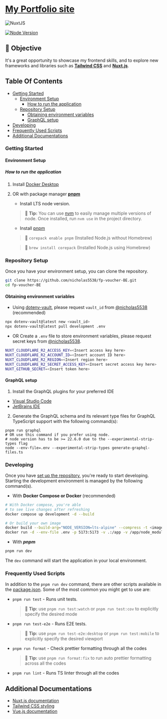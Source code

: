 # [My Portfolio site](https://www.nicholasyong.dev "My portfolio page")

![NuxtJS](https://img.shields.io/badge/nuxt.js-000000?style=for-the-badge&logo=nuxtdotjs&logoColor=white)

[![Node Version](https://img.shields.io/badge/Node-LTS-brightgreen.svg)](https://github.com/nicholas5538/portfolio/blob/main/.nvmrc)

## 💪 Objective

It's a great opportunity to showcase my frontend skills, and to explore new frameworks and libraries such as **[Tailwind CSS](https://tailwindcss.com "tailwindcss homepage")** and **[Nuxt.js](https://nuxt.com/ "Nuxt.js homepage")**.

## Table Of Contents

- [Getting Started](#getting-started)
  - [Environment Setup](#environment-setup)
    - [How to run the application](#how-to-run-the-application)
  - [Repository Setup](#repository-setup)
    - [Obtaining environment variables](#obtaining-environment-variables)
    - [GraphQL setup](#graphql-setup)
- [Developing](#developing)
- [Frequently Used Scripts](#frequently-used-scripts)
- [Additional Documentations](#additional-documentations)

### Getting Started

#### Environment Setup

##### How to run the application

1. Install [Docker Desktop](https://www.docker.com/products/docker-desktop/)

2. OR with package manager **[pnpm](https://pnpm.io/installation)**

   - Install LTS node version.

   > 💁 **Tip:** You can use [nvm](https://github.com/nvm-sh/nvm "nvm repo") to easily manage multiple versions of node.
   > Once installed, run `nvm use` in the project directory.

   - Install [pnpm](https://pnpm.io/installation)

   > 💁 `corepack enable pnpm` (Installed Node.js without Homebrew)

   > 💁 `brew install corepack` (Installed Node.js using Homebrew)

### Repository Setup

Once you have your environment setup, you can clone the repository.

```zsh
git clone https://github.com/nicholas5538/fp-voucher-BE.git
cd fp-voucher-BE
```

#### Obtaining environment variables

- Using [dotenv-vault](https://github.com/dotenv-org/dotenv-vault#pull "dotenv-vault GitHub repository"), please
  request `vault_id` from [@nicholas5538](https://github.com/nicholas5538) (recommended)

```zsh
npx dotenv-vault@latest new <vault_id>
npx dotenv-vault@latest pull development .env
```

- OR Create a `.env` file to store environment variables, please request secret keys
  from [@nicholas5538](https://github.com/nicholas5538 "nicholas5538 GitHub profile").

```sh
NUXT_CLOUDFLARE_R2_ACCESS_KEY=<Insert access key here>
NUXT_CLOUDFLARE_R2_ACCOUNT_ID=<Insert account ID here>
NUXT_CLOUDFLARE_R2_REGION=<Insert region here>
NUXT_CLOUDFLARE_R2_SECRET_ACCESS_KEY=<Insert secret access key here>
NUXT_GITHUB_SECRET=<Insert token here>
```

#### GraphQL setup

1. Install the GraphQL plugins for your preferred IDE

- [Visual Studio Code](https://marketplace.visualstudio.com/items?itemName=GraphQL.vscode-graphql "VSCode GraphQL feature support")
- [JetBrains IDE](https://plugins.jetbrains.com/plugin/8097-graphql "JetBrains IDE GraphQL feature support")

2. Generate the GraphQL schema and its relevant type files for GraphQL TypeScript support with the following command(s):

```
pnpm run graphql
# OR use this command if you prefer using node.
# node version has to be >= 22.6.0 due to the --experimental-strip-types flag
node --env-file=.env --experimental-strip-types generate-graphql-files.ts
```

### Developing

Once you have [set up the repository](#repo-setup), you're ready to start developing. Starting the development environment is managed by the following command(s).

- With **Docker Compose or Docker** (recommended)

```sh
# With Docker compose, you're able
# to see live changes after refreshing
docker compose up development -d --build

# Or build your own image
docker build --build-arg="NODE_VERSION=lts-alpine" --compress -t <image name> --target development .
docker run -d --env-file .env -p 5173:5173 -v .:/app -v /app/node_modules --name <container name> <image name>
```

- With **_pnpm_**

```sh
pnpm run dev
```

The `dev` command will start the application in your local environment.

### Frequently Used Scripts

In addition to the `pnpm run dev` command, there are other scripts available in the [package.json](https://github.com/nicholas5538/portfolio-vue/blob/main/package.json#L6-L33). Some of the most common you might get to use are:

- `pnpm run test` - Runs unit tests.

  > 💁 **Tip:** use `pnpm run test:watch` or `pnpm run test:cov` to explicitly specify the desired mode

- `pnpm run test-e2e` - Runs E2E tests.

  > 💁 **Tip:** use `pnpm run test-e2e:desktop` or `pnpm run test:mobile` to explicitly specify the desired viewport

- `pnpm run format` - Check prettier formatting through all the codes

  > 💁 **Tip:** use `pnpm run format:fix` to run auto prettier formatting across all the codes

- `pnpm run lint` - Runs TS linter through all the codes

## Additional Documentations

- [Nuxt.js documentation](https://nuxt.com/docs/getting-started/installation "Nuxt.js documentation")
- [Tailwind CSS styling](https://tailwindcss.com/docs/installation "Tailwind CSS documentation")
- [Vue.js documentation](https://vuejs.org/guide/introduction.html "Vue 3 documentation")
